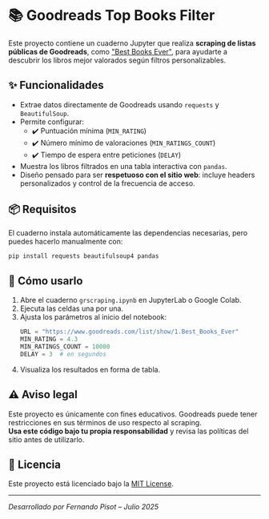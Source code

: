 # 📚 Goodreads Top Books Filter

Este proyecto contiene un cuaderno Jupyter que realiza **scraping de listas públicas de Goodreads**, como ["Best Books Ever"](https://www.goodreads.com/list/show/1.Best_Books_Ever), para ayudarte a descubrir los libros mejor valorados según filtros personalizables.

## ✨ Funcionalidades

- Extrae datos directamente de Goodreads usando `requests` y `BeautifulSoup`.
- Permite configurar:
  - ✔️ Puntuación mínima (`MIN_RATING`)
  - ✔️ Número mínimo de valoraciones (`MIN_RATINGS_COUNT`)
  - ✔️ Tiempo de espera entre peticiones (`DELAY`)
- Muestra los libros filtrados en una tabla interactiva con `pandas`.
- Diseño pensado para ser **respetuoso con el sitio web**: incluye headers personalizados y control de la frecuencia de acceso.

## 📦 Requisitos

El cuaderno instala automáticamente las dependencias necesarias, pero puedes hacerlo manualmente con:

```bash
pip install requests beautifulsoup4 pandas
```

## 🚀 Cómo usarlo

1. Abre el cuaderno `grscraping.ipynb` en JupyterLab o Google Colab.
2. Ejecuta las celdas una por una.
3. Ajusta los parámetros al inicio del notebook:
   ```python
   URL = "https://www.goodreads.com/list/show/1.Best_Books_Ever"
   MIN_RATING = 4.3
   MIN_RATINGS_COUNT = 10000
   DELAY = 3  # en segundos
   ```
4. Visualiza los resultados en forma de tabla.

## ⚠️ Aviso legal

Este proyecto es únicamente con fines educativos. Goodreads puede tener restricciones en sus términos de uso respecto al scraping.  
**Usa este código bajo tu propia responsabilidad** y revisa las políticas del sitio antes de utilizarlo.

## 📝 Licencia

Este proyecto está licenciado bajo la [MIT License](LICENSE).

---

*Desarrollado por Fernando Pisot – Julio 2025*
